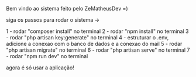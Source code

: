 Bem vindo ao sistema feito pelo ZeMatheusDev =)

siga os passos para rodar o sistema ->

1 - rodar "composer install" no terminal
2 - rodar "npm install" no terminal
3 - rodar "php artisan key:generate" no terminal
4 - estruturar o .env, adicione a conexao com o banco de dados e a conexao do mail
5 - rodar "php artisan migrate" no terminal
6 - rodar "php artisan serve" no terminal
7 - rodar "npm run dev" no terminal

agora é só usar a aplicação!
